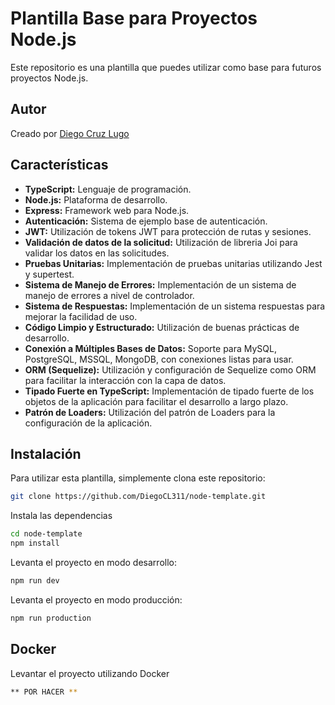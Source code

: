 
# Plantilla Base para Proyectos Node.js

Este repositorio es una plantilla que puedes utilizar como base para futuros proyectos Node.js.

## Autor

Creado por [Diego Cruz Lugo](https://github.com/DiegoCL311)

## Características

- **TypeScript:** Lenguaje de programación.
- **Node.js:** Plataforma de desarrollo.
- **Express:** Framework web para Node.js.
- **Autenticación:** Sistema de ejemplo base de autenticación.
- **JWT:** Utilización de tokens JWT para protección de rutas y sesiones.
- **Validación de datos de la solicitud:** Utilización de libreria Joi para validar los datos en las solicitudes.
- **Pruebas Unitarias:** Implementación de pruebas unitarias utilizando Jest y supertest.
- **Sistema de Manejo de Errores:** Implementación de un sistema de manejo de errores a nivel de controlador.
- **Sistema de Respuestas:** Implementación de un sistema respuestas para mejorar la facilidad de uso.
- **Código Limpio y Estructurado:** Utilización de buenas prácticas de desarrollo.
- **Conexión a Múltiples Bases de Datos:** Soporte para MySQL, PostgreSQL, MSSQL, MongoDB, con conexiones listas para usar.
- **ORM (Sequelize):** Utilización y configuración de Sequelize como ORM para facilitar la interacción con la capa de datos.
- **Tipado Fuerte en TypeScript:** Implementación de tipado fuerte de los objetos de la aplicación para facilitar el desarrollo a largo plazo.
- **Patrón de Loaders:** Utilización del patrón de Loaders para la configuración de la aplicación.

## Instalación

Para utilizar esta plantilla, simplemente clona este repositorio:

```bash
git clone https://github.com/DiegoCL311/node-template.git

```

Instala las dependencias
```bash
cd node-template
npm install
```

Levanta el proyecto en modo desarrollo:
```bash
npm run dev
```

Levanta el proyecto en modo producción:
```bash
npm run production
```

## Docker

Levantar el proyecto utilizando Docker
```bash
** POR HACER **
```
